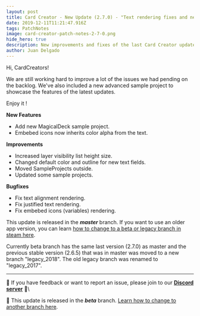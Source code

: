 ```yaml
---
layout: post
title: Card Creator - New Update (2.7.0) - "Text rendering fixes and new sample project"
date: 2019-12-11T11:21:47.916Z
tags: PatchNotes
image: card-creator-patch-notes-2-7-0.png
hide_hero: true
description: New improvements and fixes of the last Card Creator update!
author: Juan Delgado
---
```

<!--StartFragment-->

Hi, CardCreators!

We are still working hard to improve a lot of the issues we had pending on the backlog. We've also included a new advanced sample project to showcase the features of the latest updates.

Enjoy it !

**New Features**

* Add new MagicalDeck sample project.
* Embebed icons now inherits color alpha from the text.



**Improvements**

* Increased layer visibility list height size.
* Changed default color and outline for new text fields.
* Moved SampleProjects outside.
* Updated some sample projects.



**Bugfixes**

* Fix text alignment rendering.
* Fix justified text rendering.
* Fix embebed icons (variables) rendering.


This update is released in the ***master*** branch. If you want to use an older app version, you can learn [how to change to a beta or legacy branch in steam here](https://steamcommunity.com/linkfilter/?url=/blog/beta-and-legacy-versions).

Currently beta branch has the same last version (2.7.0) as master and the previous stable version (2.6.5) that was in master was moved to a new branch "legacy_2018". The old legacy branch was renamed to "legacy_2017".

---

📌 If you have feedback or want to report an issue, please join to our **[Discord server](http://discord.gg/pixelatto)** 💬\

📌 This update is released in the ***beta*** branch. [Learn how to change to another branch here](/blog/beta-and-legacy-versions).